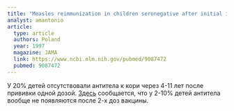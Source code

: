 ```yaml
---
title: "Measles reimmunization in children seronegative after initial immunization"
analyst: amantonio
article:
  type: article
  authors: Poland
  year: 1997
  magazine: JAMA
  link: https://www.ncbi.nlm.nih.gov/pubmed/9087472
  pubmed: 9087472
---
```


У 20% детей отсутствовали антитела к кори через 4-11 лет после прививки одной дозой.
[Здесь](https://www.ncbi.nlm.nih.gov/pmc/articles/PMC3905323/) сообщается, что у 2-10% детей антитела вообще не появляются после 2-х доз вакцины.
